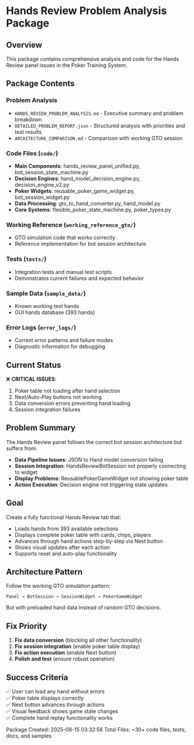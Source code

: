 # Hands Review Problem Analysis Package

## Overview
This package contains comprehensive analysis and code for the Hands Review panel issues in the Poker Training System.

## Package Contents

### Problem Analysis
- `HANDS_REVIEW_PROBLEM_ANALYSIS.md` - Executive summary and problem breakdown
- `DETAILED_PROBLEM_REPORT.json` - Structured analysis with priorities and test results
- `ARCHITECTURE_COMPARISON.md` - Comparison with working GTO session

### Code Files (`code/`)
- **Main Components**: hands_review_panel_unified.py, bot_session_state_machine.py
- **Decision Engines**: hand_model_decision_engine.py, decision_engine_v2.py  
- **Poker Widgets**: reusable_poker_game_widget.py, bot_session_widget.py
- **Data Processing**: gto_to_hand_converter.py, hand_model.py
- **Core Systems**: flexible_poker_state_machine.py, poker_types.py

### Working Reference (`working_reference_gto/`)
- GTO simulation code that works correctly
- Reference implementation for bot session architecture

### Tests (`tests/`)
- Integration tests and manual test scripts
- Demonstrates current failures and expected behavior

### Sample Data (`sample_data/`)
- Known working test hands
- GUI hands database (393 hands)

### Error Logs (`error_logs/`)
- Current error patterns and failure modes
- Diagnostic information for debugging

## Current Status

❌ **CRITICAL ISSUES**:
1. Poker table not loading after hand selection
2. Next/Auto-Play buttons not working  
3. Data conversion errors preventing hand loading
4. Session integration failures

## Problem Summary

The Hands Review panel follows the correct bot session architecture but suffers from:
- **Data Pipeline Issues**: JSON to Hand model conversion failing
- **Session Integration**: HandsReviewBotSession not properly connecting to widget
- **Display Problems**: ReusablePokerGameWidget not showing poker table
- **Action Execution**: Decision engine not triggering state updates

## Goal

Create a fully functional Hands Review tab that:
- Loads hands from 393 available selections
- Displays complete poker table with cards, chips, players
- Advances through hand actions step-by-step via Next button
- Shows visual updates after each action
- Supports reset and auto-play functionality

## Architecture Pattern

Follow the working GTO simulation pattern:
```
Panel → BotSession → SessionWidget → PokerGameWidget
```

But with preloaded hand data instead of random GTO decisions.

## Fix Priority

1. **Fix data conversion** (blocking all other functionality)
2. **Fix session integration** (enable poker table display)
3. **Fix action execution** (enable Next button)
4. **Polish and test** (ensure robust operation)

## Success Criteria

✅ User can load any hand without errors  
✅ Poker table displays correctly  
✅ Next button advances through actions  
✅ Visual feedback shows game state changes  
✅ Complete hand replay functionality works  

Package Created: 2025-08-15 03:32:56
Total Files: ~30+ code files, tests, docs, and samples

